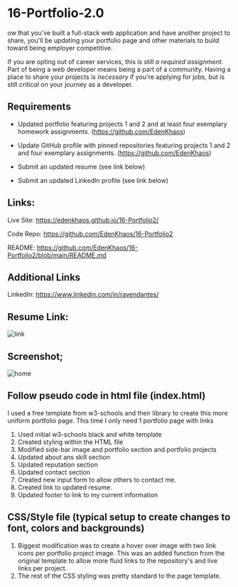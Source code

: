 # 16-Portfolio-2.0
ow that you've built a full-stack web application and have another project to share, you'll be updating your portfolio page and other materials to build toward being employer competitive.

If you are opting out of career services, this is *still a required assignment*. Part of being a web developer means being a part of a community. Having a place to share your projects is *necessary* if you're applying for jobs, but is still *critical* on your journey as a developer.

## Requirements

* Updated portfolio featuring projects 1 and 2 and at least four exemplary homework assignments. (https://github.com/EdenKhaos)

* Update GitHub profile with pinned repositories featuring projects 1 and 2 and four exemplary assignments. (https://github.com/EdenKhaos)

* Submit an updated resume (see link below)

* Submit an updated LinkedIn profile (see link below)

## Links:

Live Site: 
     https://edenkhaos.github.io/16-Portfolio2/
   
Code Repo: 
     https://github.com/EdenKhaos/16-Portfolio2
  
README:
     https://github.com/EdenKhaos/16-Portfolio2/blob/main/README.md


## Additional Links

LinkedIn:
    https://www.linkedin.com/in/ravendantes/

## Resume Link: 
![link]()

## Screenshot;
![home](https://github.com/EdenKhaos/16-Portfolio2/blob/main/assets/images/screenshot.JPG)

## Follow pseudo code in html file (index.html)
I used a free template from w3-schools and their library to create this more uniform portfolio page. This time I only need 1 portfolio page with links 

1. Used initial w3-schools black and white template
2. Created styling within the HTML file
3. Modified side-bar image and portfolio section and portfolio projects
4. Updated about ans skill section
5. Updated reputation section
6. Updated contact section
7. Created new input form to allow others to contact me.
8. Created link to updated resume.
9. Updated footer to link to my current information

## CSS/Style file (typical setup to create changes to font, colors and backgrounds)
1. Biggest modification was to create a hover over image with two link icons per portfolio project image. This was an added function from the original template to allow more fluid links to the repository's and live links per project.
2. The rest of the CSS styling was pretty standard to the page template.